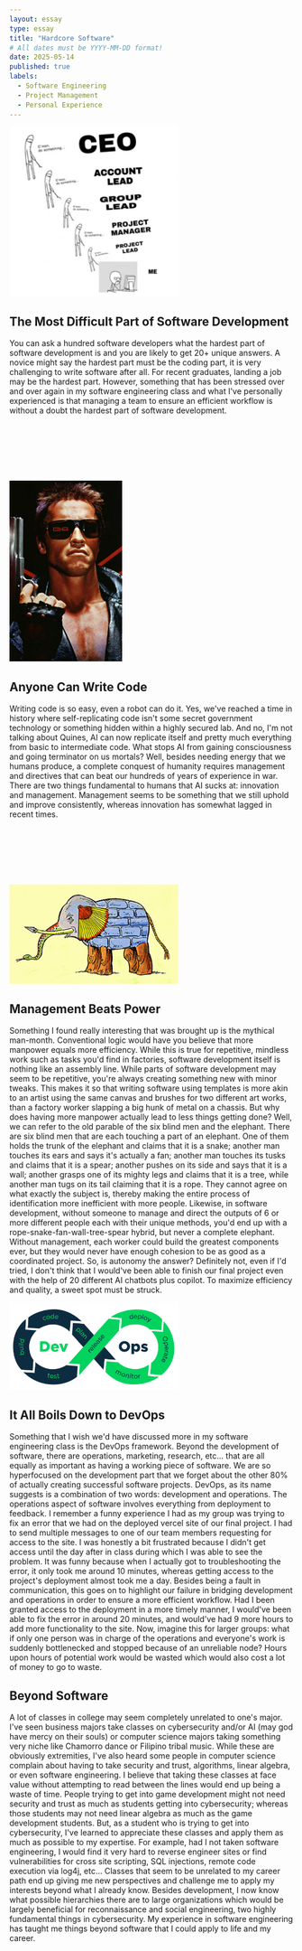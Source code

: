 ```yaml
---
layout: essay
type: essay
title: "Hardcore Software"
# All dates must be YYYY-MM-DD format!
date: 2025-05-14
published: true
labels:
  - Software Engineering
  - Project Management
  - Personal Experience
---
```


<img width="300px" class="rounded float-start pe-4" src="../img/essays/do-something.jpg">

## The Most Difficult Part of Software Development

You can ask a hundred software developers what the hardest part of software development is and you are likely to get 20+ unique answers. A novice might say the hardest part must be the coding part, it is very challenging to write software after all. For recent graduates, landing a job may be the hardest part. However, something that has been stressed over and over again in my software engineering class and what I've personally experienced is that managing a team to ensure an efficient workflow is without a doubt the hardest part of software development.<br/><br/><br/><br/><br/><br/><br/>

<img width="200px" class="rounded float-start pe-4" src="../img/essays/arnold.jpg">

## Anyone Can Write Code

Writing code is so easy, even a robot can do it. Yes, we've reached a time in history where self-replicating code isn't some secret government technology or something hidden within a highly secured lab. And no, I'm not talking about Quines, AI can now replicate itself and pretty much everything from basic to intermediate code. What stops AI from gaining consciousness and going terminator on us mortals? Well, besides needing energy that we humans produce, a complete conquest of humanity requires management and directives that can beat our hundreds of years of experience in war. There are two things fundamental to humans that AI sucks at: innovation and management. Management seems to be something that we still uphold and improve consistently, whereas innovation has somewhat lagged in recent times.<br/><br/><br/><br/><br/><br/><br/>

<img width="300px" class="rounded float-start pe-4" src="../img/essays/elephant.jpg">

## Management Beats Power

Something I found really interesting that was brought up is the mythical man-month. Conventional logic would have you believe that more manpower equals more efficiency. While this is true for repetitive, mindless work such as tasks you'd find in factories, software development itself is nothing like an assembly line. While parts of software development may seem to be repetitive, you're always creating something new with minor tweaks. This makes it so that writing software using templates is more akin to an artist using the same canvas and brushes for two different art works, than a factory worker slapping a big hunk of metal on a chassis. But why does having more manpower actually lead to less things getting done? Well, we can refer to the old parable of the six blind men and the elephant. There are six blind men that are each touching a part of an elephant. One of them holds the trunk of the elephant and claims that it is a snake; another man touches its ears and says it's actually a fan; another man touches its tusks and claims that it is a spear; another pushes on its side and says that it is a wall; another grasps one of its mighty legs and claims that it is a tree, while another man tugs on its tail claiming that it is a rope. They cannot agree on what exactly the subject is, thereby making the entire process of identification more inefficient with more people. Likewise, in software development, without someone to manage and direct the outputs of 6 or more different people each with their unique methods, you'd end up with a rope-snake-fan-wall-tree-spear hybrid, but never a complete elephant. Without management, each worker could build the greatest components ever, but they would never have enough cohesion to be as good as a coordinated project. So, is autonomy the answer? Definitely not, even if I'd tried, I don't think that I would've been able to finish our final project even with the help of 20 different AI chatbots plus copilot. To maximize efficiency and quality, a sweet spot must be struck. 

<img width="300px" class="rounded float-start pe-4" src="../img/essays/7602.1513404277.png">

## It All Boils Down to DevOps

Something that I wish we'd have discussed more in my software engineering class is the DevOps framework. Beyond the development of software, there are operations, marketing, research, etc... that are all equally as important as having a working piece of software. We are so hyperfocused on the development part that we forget about the other 80% of actually creating successful software projects. DevOps, as its name suggests is a combination of two words: development and operations. The operations aspect of software involves everything from deployment to feedback. I remember a funny experience I had as my group was trying to fix an error that we had on the deployed vercel site of our final project. I had to send multiple messages to one of our team members requesting for access to the site. I was honestly a bit frustrated because I didn't get access until the day after in class during which I was able to see the problem. It was funny because when I actually got to troubleshooting the error, it only took me around 10 minutes, whereas getting access to the project's deployment almost took me a day. Besides being a fault in communication, this goes on to highlight our failure in bridging development and operations in order to ensure a more efficient workflow. Had I been granted access to the deployment in a more timely manner, I would've been able to fix the error in around 20 minutes, and would've had 9 more hours to add more functionality to the site. Now, imagine this for larger groups: what if only one person was in charge of the operations and everyone's work is suddenly bottlenecked and stopped because of an unreliable node? Hours upon hours of potential work would be wasted which would also cost a lot of money to go to waste.

## Beyond Software

A lot of classes in college may seem completely unrelated to one's major. I've seen business majors take classes on cybersecurity and/or AI (may god have mercy on their souls) or computer science majors taking something very niche like Chamorro dance or Filipino tribal music. While these are obviously extremities, I've also heard some people in computer science complain about having to take security and trust, algorithms, linear algebra, or even software engineering. I believe that taking these classes at face value without attempting to read between the lines would end up being a waste of time. People trying to get into game development might not need security and trust as much as students getting into cybersecurity; whereas those students may not need linear algebra as much as the game development students. But, as a student who is trying to get into cybersecurity, I've learned to appreciate these classes and apply them as much as possible to my expertise. For example, had I not taken software engineering, I would find it very hard to reverse engineer sites or find vulnerabilities for cross site scripting, SQL injections, remote code execution via log4j, etc... Classes that seem to be unrelated to my career path end up giving me new perspectives and challenge me to apply my interests beyond what I already know. Besides development, I now know what possible hierarchies there are to large organizations which would be largely beneficial for reconnaissance and social engineering, two highly fundamental things in cybersecurity. My experience in software engineering has taught me things beyond software that I could apply to life and my career.